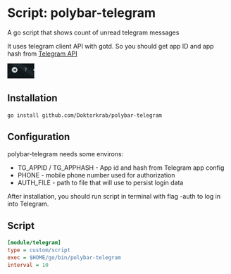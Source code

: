 # Script: polybar-telegram

A go script that shows count of unread telegram messages

It uses telegram client API with gotd. So you should get app ID and app hash
from [Telegram API](https://my.telegram.org/apps)

![polybar-telegram](screenshots/1.png)

## Installation

```shell
go install github.com/Doktorkrab/polybar-telegram
```

## Configuration

polybar-telegram needs some environs:

- TG_APPID / TG_APPHASH - App id and hash from Telegram app config
- PHONE - mobile phone number used for authorization
- AUTH_FILE - path to file that will use to persist login data

After installation, you should run script in terminal with flag -auth to log in into Telegram.

## Script
```ini
[module/telegram]
type = custom/script
exec = $HOME/go/bin/polybar-telegram
interval = 10 
```